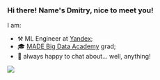 ### Hi there! Name's Dmitry, nice to meet you!

I am:
* ⚒ ML Engineer at [Yandex](https://yandex.com);
* 🎓 [MADE Big Data Academy](https://data.vk.company/) grad;
* 🤗 always happy to chat about... well, anything!

![](https://komarev.com/ghpvc/?username=Illumaria&label=Magic+Counter&color=blue&style=plastic)
